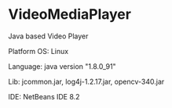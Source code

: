 # VideoMediaPlayer
Java based Video Player                                                                                                              

Platform OS: Linux

Language: java version "1.8.0_91"

Lib: jcommon.jar, log4j-1.2.17.jar, opencv-340.jar

IDE: NetBeans IDE 8.2
